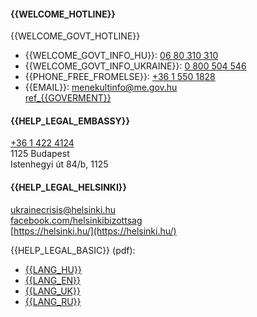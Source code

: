 #### {{WELCOME_HOTLINE}}

{{WELCOME_GOVT_HOTLINE}}

- {{WELCOME_GOVT_INFO_HU}}: [06 80 310 310](tel:+3680310310)<br/>
- {{WELCOME_GOVT_INFO_UKRAINE}}: [0 800 504 546](tel:0800504546)<br/>
- {{PHONE_FREE_FROMELSE}}: [+36 1 550 1828](tel:+3615501828)<br/>
- {{EMAIL}}: [menekultinfo@me.gov.hu](mailto:menekultinfo@me.gov.hu)<br/>
  [ref\_{{GOVERMENT}}](https://www.facebook.com/kormanyzat/posts/277021681267711###3/11/2022)

#### {{HELP_LEGAL_EMBASSY}}

[+36 1 422 4124](tel:+3614224124)<br/>
1125 Budapest<br/>
Istenhegyi út 84/b, 1125

#### {{HELP_LEGAL_HELSINKI}}

[ukrainecrisis@helsinki.hu](mailto:ukrainecrisis@helsinki.hu)<br/>
[facebook.com/helsinkibizottsag](https://facebook.com/helsinkibizottsag)<br/>
[https://helsinki.hu/](https://helsinki.hu/)

{{HELP_LEGAL_BASIC}} (pdf):

- [{{LANG_HU}}](https://helsinki.hu/wp-content/uploads/2022/02/Magyar_Helsinki_Bizottsag_Ukrajna_Tajekoztato_2022_02_25.pdf)
- [{{LANG_EN}}](https://helsinki.hu/wp-content/uploads/2022/02/Hungarian_Helsinki_Comittee_Ukraine_Guide_2022_02_25_EN.pdf)
- [{{LANG_UK}}](https://helsinki.hu/wp-content/uploads/2022/02/Hungarian_Helsinki_Comittee_Ukraine_Guide_2022_02_25_UA.pdf)
- [{{LANG_RU}}](https://helsinki.hu/wp-content/uploads/2022/02/Hungarian_Helsinki_Comittee_Ukraine_Guide_2022_02_25_RU.pdf)
